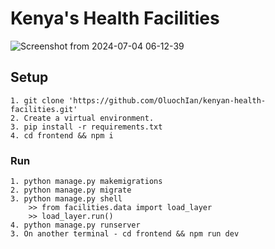 # Kenya's Health Facilities

![Screenshot from 2024-07-04 06-12-39](https://github.com/OluochIan/kenyan-health-facilities/assets/100572229/40a4fd86-8108-4b41-a8da-a9708fd5e0c1)


## Setup
    1. git clone 'https://github.com/OluochIan/kenyan-health-facilities.git'
    2. Create a virtual environment.
    3. pip install -r requirements.txt
    4. cd frontend && npm i

### Run
    1. python manage.py makemigrations
    2. python manage.py migrate
    3. python manage.py shell
        >> from facilities.data import load_layer
        >> load_layer.run()
    4. python manage.py runserver
    3. On another terminal - cd frontend && npm run dev 
